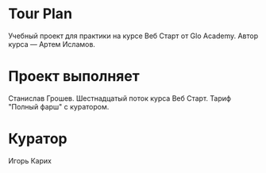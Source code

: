 # Tour Plan

Учебный проект для практики на курсе Веб Старт от Glo Academy. Автор курса — Артем Исламов.





# Проект выполняет

Станислав Грошев. Шестнадцатый поток курса Веб Старт. Тариф "Полный фарш" с куратором.





# Куратор

Игорь Карих


